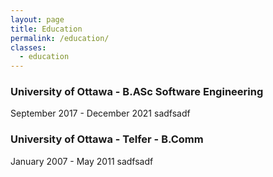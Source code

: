 ```yaml
---
layout: page
title: Education
permalink: /education/
classes:
  - education
---
```



### University of Ottawa - B.ASc Software Engineering
September 2017 - December 2021
sadfsadf

### University of Ottawa - Telfer - B.Comm
January 2007 - May 2011
sadfsadf



